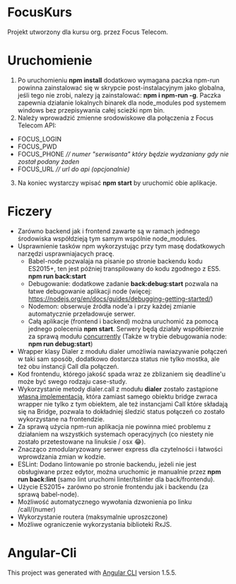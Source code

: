 # FocusKurs
Projekt utworzony dla kursu org. przez Focus Telecom.

# Uruchomienie
1. Po uruchomieniu **npm install** dodatkowo wymagana paczka npm-run powinna zainstalować się w skrypcie post-instalacyjnym jako globalna, jeśli tego nie zrobi, nalezy ją zainstalować: **npm i npm-run -g**. Paczka zapewnia działanie lokalnych binarek dla node_modules pod systemem windows bez przepisywania całej scieżki npm bin.
2. Należy wprowadzić zmienne srodowiskowe dla połączenia z Focus Telecom API:
  * FOCUS_LOGIN
  * FOCUS_PWD
  * FOCUS_PHONE *// numer "serwisanta" który będzie wydzaniany gdy nie został podany żaden*
  * FOCUS_URL *// url do api (opcjonalnie)*
3. Na koniec wystarczy wpisać **npm start** by uruchomić obie aplikacje.

# Ficzery
* Zarówno backend jak i frontend zawarte są w ramach jednego środowiska współdzieją tym samym wspólnie node_modules.
* Usprawnienie tasków npm wykorzystując przy tym masę dodatkowych narzędzi usprawniajacych pracę.
  * Babel-node pozwalaja na pisanie po stronie backendu kodu ES2015+, ten jest później transpilowany do kodu zgodnego z ES5. **npm run back:start**
  * Debugowanie: dodatkowe zadanie **back:debug:start** pozwala na łatwe debugowanie aplikacji node (więcej: https://nodejs.org/en/docs/guides/debugging-getting-started/)
  * Nodemon: obserwuje źródła node'a i przy każdej zmianie automatycznie przeładowuje serwer.
  * Całą aplikacje (frontend i backend) można uruchomić za pomocą jednego polecenia **npm start**.
    Serwery będą działały współbierznie za sprawą modułu [concurrently](https://www.npmjs.com/package/concurrently)
    (Także w trybie debugowania node: **npm run debug:start**)
* Wrapper klasy Dialer z modułu dialer umożliwia nawiazywanie połączeń w taki sam sposób, dodatkowo dostarcza status nie tylko mostka, ale też obu instancji Call dla połączeń.
* Kod frontendu, którego jakość spada wraz ze zblizaniem się deadline'u może być swego rodzaju case-study.
* Wykorzystanie metody dialer.call z modułu **dialer** zostało zastąpione [własną implementacją](https://github.com/orcwarrior/focusKurs/blob/master/server/utils/dialerCall.wrapper.js), która zamiast samego obiektu bridge zwraca wrapper nie tylko z tym obiektem, ale też instancjami Call które składają się na Bridge, pozwala to dokładniej śledzić status połączeń co zostało wykorzystane na frontendzie.
* Za sprawą użycia npm-run aplikacja nie powinna mieć problemu z działaniem na wszystkich systemach operacyjnych (co niestety nie zostało przetestowane na linuksie / osx 😂).
* Znacząco zmodularyzowany serwer express dla czytelności i łatwości wprowdzania zmian w kodzie.
* ESLint: Dodano lintowanie po stronie backendu, jeżeli nie jest obsługiwane przez edytor, można uruchomic je manualnie przez **npm run back:lint** (samo lint uruchomi linter/tslinter dla back/frontendu).
* Użycie ES2015+ zarówno po stronie frontendu jak i backendu (za sprawą babel-node).
* Możliwość automatycznego wywołania dzwonienia po linku /call/(numer)
* Wykorzystanie routera (maksymalnie uproszczone)
* Możliwe ograniczenie wykorzystania biblioteki RxJS.

# Angular-Cli
This project was generated with [Angular CLI](https://github.com/angular/angular-cli) version 1.5.5.
